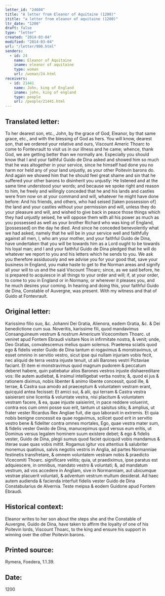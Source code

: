 ```yaml
---
letter_id: "24604"
title: "A letter from Eleanor of Aquitaine (1200)"
ititle: "a letter from eleanor of aquitaine (1200)"
ltr_date: "1200"
draft: false
type: "letter"
created: "2014-03-04"
modified: "2014-03-04"
url: "/letter/900.html"
senders:
  - id: 24
    name: Eleanor of Aquitaine
    iname: eleanor of aquitaine
    type: woman
    url: /woman/24.html
receivers:
  - id: 21441
    name: John, king of England
    iname: john, king of england
    type: people
    url: /people/21441.html
---
```

<h2> Translated letter:</h2>To her dearest son, etc., John, by the grace of God, Eleanor, by that same grace, etc., and with the blessing of God as hers.
You will know, dearest son, that we ordered your relative and ours, Viscount Americ Thoarc to come to Fontevrault to visit us in our illness and he came; whence, thank God, we are getting better than we normally are.  Especially you should know that I and your faithful Guido de Dina asked and showed him so much that he was altogether in your service, since he himself had done you no harm nor held any of your land unjustly, as your other Poitevin barons do.
And again we showed him that he should feel great shame and sin that he suffered your other barons to disinherit you unjustly:  He listened and at the same time understood your words; and because we spoke right and reason to him, he freely and willingly conceded that he and his lands and castles were from now on at your command and will, whatever he might have done before:  And his friends, and others, who had seised [taken possession of] the land and your castles without your permission and will, unless they do your pleasure and will, and wished to give back in peace  those things which they had unjustly seised, he will oppose them with all his power as much as you possessed as well as your brother Richard who was king of England, [possessed] on the day he died.
And since he conceded benevolently what we had asked, namely that he will be in your service well and faithfully against all men, I, who am your mother, and your faithful Guido de Dina, have undertaken that you will be towards him as a Lord ought to be towards his loyal man; and I and your faithful Guido de Dina pledged that he will do whatever we report to you and his letters which he sends to you.
We ask you therefore assiduously and we advise you for your good that, save your business in England, you make haste to get to the Norman areas and signify all your will to us and the said Viscount Thoarc;  since, as we said before, he is prepared to acquiesce in all things to your order and will; if, at your order, to come to you in England or in Normany, or wherever it pleases you, and he much desires your coming.
In hearing and doing this, your faithful Guido de Dina, Constable of Auvergne, was present.
With my witness and that of Guido at Fontevrault.
<h2 class="mt-4"> Original letter:</h2>Karissimo filio suo, &c. Johanni Dei Gratia, Alienora, eadem Gratia, &c. & Dei benedictione cum sua.
Noveritis, karissime fili, quod mandavimus Consanguineum vestrum & nostrum Americum Vicecomitem Thoarc. ut veniret apud Fontem Ebraudi visitare Nos in infirmitate nostra, & venit; unde, Deo Gratias, convalescemus melius quam solemus.
Praeterea sciatis quod ego & fidelis vester Guido de Dina tantum ei rogavimus & monstravimus, ut esset omnino in servitio vestro, sicut ipse qui nullam injuriam vobis fecit, nec aliquid de terra vestra injuste tenuit, ut alii Barones vestri Pictaviae faciant.
Et item ei monstravimus quod magnum pudorem & peccatum deberet habere, quin patiebatur alios Barones vestros injuste dishaereditare vos:  Ille autem audiebat, & insimul intelligebat verba nostra; &, quod ei jus & rationem diximus, nobis libenter & animo libente concessit, quod ille, & terrae, & Castra sua amodo ad praeceptum & voluntatem vestram erant, quicquid antea fecisset:  Et amici sui, & alii, qui terram & Castra vestra saisierant sine licentia & voluntate vestra, nisi placitum & voluntatem vestram facere, & ea, quae injuste saisierint, in pace reddere voluerint, contra eos cum omni posse suo erit, tantum ut saisitus sitis; & amplius, ut frater vester Ricardus Rex Angliae fuit, die quo laboravit in extremis.
Et quia nobis benigne concessit ea quae rogavimus, scilicet quod erit in servitio vestro bene & fideliter contra omnes mortales, Ego, quae vestra mater sum, & fidelis vester Gwido de Dina, manucepimus quod versus eum eritis, ut Dominus versus legalem hominem suum existere debet; & ego & fidelis vester, Guido de Dina, plegii sumus quod faciet quicquid vobis mandamus & literae suae quas vobis mittit.
Rogamus igitur vos attentius & salubriter monemus quatinus, salvis negotiis vestris in Anglia, ad partes Normanniae festinetis transfretare, & omnem voluntatem vestram nobis & praedicto Vicecomiti Thoarc. significare velitis; quia, ut praediximus, ipse paratus est adquiescere, in omnibus, mandato vestro & voluntati; &, ad mandatum vestrum, ad vos accedere in Angliam, sive in Normanniam, aut ubicumque vestrae placuerit voluntati, & adventum vestrum multum desiderat.
Ad haec autem audienda & facienda interfuit fidelis vester Guido de Dina Constabularius de Alvernia.
Teste meipsa & eodem Guidone apud Fontem Ebraudi.
<h2 class="mt-4"> Historical context:</h2>Eleanor writes to her son about the steps she and the Constable of Auvergne, Guido de Dina, have taken to affirm the loyalty of one of his Poitevin lords, Viscount Thoarc, to the king and ensure his support in winning over the other Poitevin barons.
<h2 class="mt-4"> Printed source:</h2>Rymera, Foedera, 1.1.39.
<h2 class="mt-4"> Date:</h2>1200